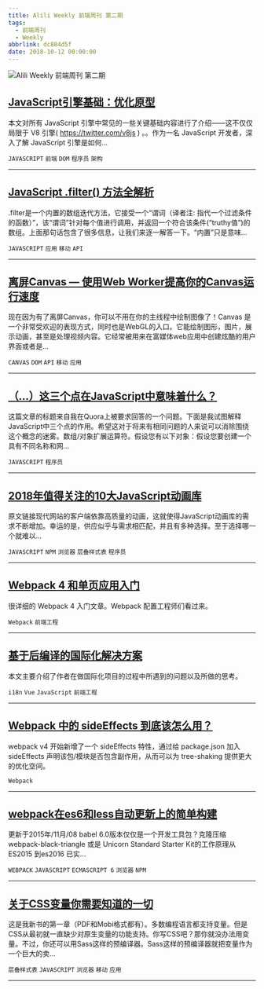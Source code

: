 ```yaml
---
title: Alili Weekly 前端周刊 第二期
tags:
  - 前端周刊
  - Weekly
abbrlink: dc884d5f
date: 2018-10-12 00:00:00
---
```

![Alili Weekly 前端周刊 第二期](/images/github_61.png)
##   [JavaScript引擎基础：优化原型](https://www.zcfy.cc/article/javascript-engine-fundamentals-optimizing-prototypes)  
 
本文对所有 JavaScript 引擎中常见的一些关键基础内容进行了介绍——这不仅仅局限于 V8 引擎( https://twitter.com/v8js ) 。。作为一名 JavaScript 开发者，深入了解 JavaScript 引擎是如何... 

`JAVASCRIPT` `前端` `DOM` `程序员` `架构` 


---
##   [JavaScript .filter() 方法全解析](https://www.zcfy.cc/article/level-up-your-filter-game)  
 
.filter是一个内置的数组迭代方法，它接受一个“谓词（译者注: 指代一个过滤条件的函数）”，该“谓词”针对每个值进行调用，并返回一个符合该条件(“truthy值”)的数组。上面那句话包含了很多信息，让我们来逐一解答一下。“内置”只是意味... 

`JAVASCRIPT` `应用` `移动` `API` 


---
##   [离屏Canvas — 使用Web Worker提高你的Canvas运行速度](https://www.zcfy.cc/article/offscreencanvas-speed-up-your-canvas-operations-with-a-web-worker)  
 
现在因为有了离屏Canvas，你可以不用在你的主线程中绘制图像了！Canvas 是一个非常受欢迎的表现方式，同时也是WebGL的入口。它能绘制图形，图片，展示动画，甚至是处理视频内容。它经常被用来在富媒体web应用中创建炫酷的用户界面或者是... 

`CANVAS` `DOM` `API` `移动` `应用` 


---
##   [（...）这三个点在JavaScript中意味着什么？](https://www.zcfy.cc/article/what-do-the-three-dots-mean-in-javascript)  
 
这篇文章的标题来自我在Quora上被要求回答的一个问题。下面是我试图解释JavaScript中三个点的作用。希望这对于将来有相同问题的人来说可以消除围绕这个概念的迷雾。数组/对象扩展运算符。假设您有以下对象：假设您要创建一个具有不同名称和网... 

`JAVASCRIPT` `程序员` 


---
##   [2018年值得关注的10大JavaScript动画库](https://www.zcfy.cc/article/10-javascript-animation-libraries-to-follow-in-2018)  
 
原文链接现代网站的客户端依靠高质量的动画，这就使得JavaScript动画库的需求不断增加。幸运的是，供应似乎与需求相匹配，并且有多种选择。至于选择哪一个就难以... 

`JAVASCRIPT` `NPM` `浏览器` `层叠样式表` `程序员` 


---
##   [Webpack 4 和单页应用入门](https://juejin.im/entry/5b63eb8bf265da0f98317441)  
 
很详细的 Webpack 4 入门文章。Webpack 配置工程师们看过来。 

`Webpack` `前端工程` 


---
##   [基于后编译的国际化解决方案](https://juejin.im/post/5b47148c518825196b01ca3a)  
 
本文主要介绍了作者在做国际化项目的过程中所遇到的问题以及所做的思考。 

`i18n` `Vue` `JavaScript` `前端工程` 


---
##   [Webpack 中的 sideEffects 到底该怎么用？](https://zhuanlan.zhihu.com/p/40052192)  
 
webpack v4 开始新增了一个 sideEffects 特性，通过给 package.json 加入 sideEffects 声明该包/模块是否包含副作用，从而可以为 tree-shaking 提供更大的优化空间。 

`Webpack` 


---
##   [webpack在es6和less自动更新上的简单构建](https://www.zcfy.cc/article/webpack-made-simple-building-es6-less-with-autorefresh)  
 
更新于2015年/11月/08 babel 6.0版本仅仅是一个开发工具包？克隆压缩 webpack-black-triangle 或是 Unicorn Standard Starter Kit的工作原理从ES2015 到es2016 已实... 

`WEBPACK` `JAVASCRIPT` `ECMASCRIPT 6` `浏览器` `NPM` 


---
##   [关于CSS变量你需要知道的一切](https://www.zcfy.cc/article/everything-you-need-to-know-about-css-variables)  
 
这是我新书的第一章（PDF和Mobi格式都有）。多数编程语言都支持变量。但是CSS从最初就一直缺少对原生变量的功能支持。你写CSS吧？那你就没办法用变量。不过，你还可以用Sass这样的预编译器。Sass这样的预编译器就把变量作为一个巨大的卖... 

`层叠样式表` `JAVASCRIPT` `浏览器` `移动` `应用` 


---

